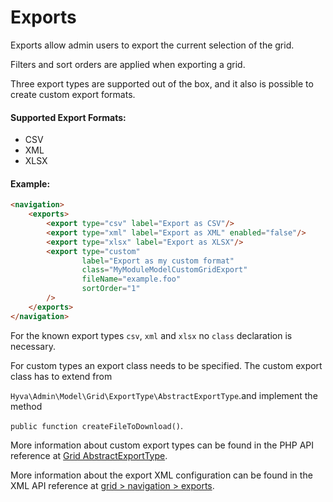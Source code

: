 # Exports

Exports allow admin users to export the current selection of the grid.

Filters and sort orders are applied when exporting a grid.

Three export types are supported out of the box, and it also is possible to create custom export formats.

#### Supported Export Formats:

* CSV
* XML
* XLSX

#### Example:

```html
<navigation>
    <exports>
        <export type="csv" label="Export as CSV"/>
        <export type="xml" label="Export as XML" enabled="false"/>
        <export type="xlsx" label="Export as XLSX"/>
        <export type="custom"
                label="Export as my custom format"
                class="MyModuleModelCustomGridExport"
                fileName="example.foo"
                sortOrder="1"
        />
    </exports>
</navigation>
```

For the known export types `csv`, `xml` and `xlsx` no `class` declaration is necessary.

For custom types an export class needs to be specified. The custom export class has to extend from

`Hyva\Admin\Model\Grid\ExportType\AbstractExportType`.and implement the method

`public function createFileToDownload()`.

More information about custom export types can be found in the PHP API reference at [Grid AbstractExportType](../../api-reference/php-classes-and-interfaces/grid-abstractexporttype.md).

More information about the export XML configuration can be found in the XML API reference at [grid > navigation > exports](../../api-reference/grid-xml-reference/navigation/exports/index.md).

